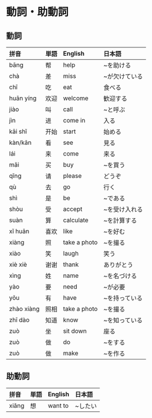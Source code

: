 # 動詞・助動詞

## 動詞

|拼音|単語|English|日本語|
|:--|:--|:--|:--|
|bāng|帮|help|~を助ける|
|chà|差|miss|~が欠けている|
|chī|吃|eat|食べる|
|huān yíng|欢迎|welcome|歓迎する|
|jiào|叫|call|~と呼ぶ|
|jìn|进|come in|入る|
|kāi shǐ|开始|start|始める|
|kàn/kān|看|see|見る|
|lái|来|come|来る|
|mǎi|买|buy|~を買う|
|qǐng|请|please|どうぞ|
|qù|去|go|行く|
|shì|是|be|~である|
|shòu|受|accept|~を受け入れる|
|suàn|算|calculate|~を計算する|
|xǐ huān|喜欢|like|~を好む|
|xiàng|照|take a photo|~を撮る|
|xiào|笑|laugh|笑う|
|xiè xiè|谢谢|thank|ありがとう|
|xìng|姓|name|~を名づける|
|yào|要|need|~が必要|
|yǒu|有|have|~を持っている|
|zhào xiàng|照相|take a photo|~を撮る|
|zhī dào|知道|know|~を知っている|
|zuò|坐|sit down|座る|
|zuò|做|do|~をする|
|zuò|做|make|~を作る|

## 助動詞

|拼音|単語|English|日本語|
|:--|:--|:--|:--|
|xiǎng|想|want to|~したい|
